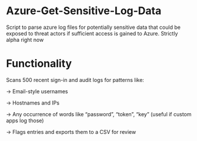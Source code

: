 # Azure-Get-Sensitive-Log-Data
Script to parse azure log files for potentially sensitive data that could be exposed to threat actors if sufficient access is gained to Azure. 
Strictly alpha right now

# Functionality
Scans 500 recent sign-in and audit logs for patterns like:

   -> Email-style usernames

   -> Hostnames and IPs

   -> Any occurrence of words like “password”, “token”, “key” (useful if custom apps log those)

   -> Flags entries and exports them to a CSV for review
